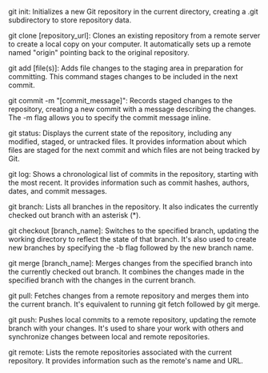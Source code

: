 git init: Initializes a new Git repository in the current directory, creating a .git subdirectory to store repository data.

git clone [repository_url]: Clones an existing repository from a remote server to create a local copy on your computer. It automatically sets up a remote named "origin" pointing back to the original repository.

git add [file(s)]: Adds file changes to the staging area in preparation for committing. This command stages changes to be included in the next commit.

git commit -m "[commit_message]": Records staged changes to the repository, creating a new commit with a message describing the changes. The -m flag allows you to specify the commit message inline.

git status: Displays the current state of the repository, including any modified, staged, or untracked files. It provides information about which files are staged for the next commit and which files are not being tracked by Git.

git log: Shows a chronological list of commits in the repository, starting with the most recent. It provides information such as commit hashes, authors, dates, and commit messages.

git branch: Lists all branches in the repository. It also indicates the currently checked out branch with an asterisk (*).

git checkout [branch_name]: Switches to the specified branch, updating the working directory to reflect the state of that branch. It's also used to create new branches by specifying the -b flag followed by the new branch name.

git merge [branch_name]: Merges changes from the specified branch into the currently checked out branch. It combines the changes made in the specified branch with the changes in the current branch.

git pull: Fetches changes from a remote repository and merges them into the current branch. It's equivalent to running git fetch followed by git merge.

git push: Pushes local commits to a remote repository, updating the remote branch with your changes. It's used to share your work with others and synchronize changes between local and remote repositories.

git remote: Lists the remote repositories associated with the current repository. It provides information such as the remote's name and URL.
